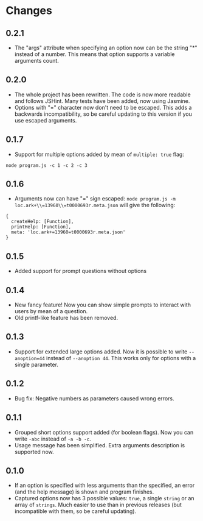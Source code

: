 # Changes

## 0.2.1

* The "args" attribute when specifying an option now can be the string "*" instead of a number. This means that option supports a variable arguments count.

## 0.2.0

* The whole project has been rewritten. The code is now more readable and follows JSHint. Many tests have been added, now using Jasmine.
* Options with "=" character now don't need to be escaped. This adds a backwards incompatibility, so be careful updating to this version if you use escaped arguments.

## 0.1.7

* Support for multiple options added by mean of `multiple: true` flag:
````
node program.js -c 1 -c 2 -c 3
````

## 0.1.6

* Arguments now can have "=" sign escaped: `node program.js -m loc.ark+\\=13960\\=t0000693r.meta.json` will give the following:
````
{
  createHelp: [Function],
  printHelp: [Function],
  meta: 'loc.ark+=13960=t0000693r.meta.json'
}
````

## 0.1.5

* Added support for prompt questions without options

## 0.1.4

* New fancy feature! Now you can show simple prompts to interact with users by mean of a question.
* Old printf-like feature has been removed.

## 0.1.3

* Support for extended large options added. Now it is possible to write `--anoption=44` instead of `--anoption 44`. This works only for options with a single parameter.

## 0.1.2

* Bug fix: Negative numbers as parameters caused wrong errors.

## 0.1.1

* Grouped short options support added (for boolean flags). Now you can write `-abc` instead of `-a -b -c`.
* Usage message has been simplified. Extra arguments description is supported now.

## 0.1.0

* If an option is specified with less arguments than the specified, an error (and the help message) is shown and program finishes.
* Captured options now has 3 possible values: `true`, a single `string` or an array of `strings`. Much easier to use than in previous releases (but incompatible with them, so be careful updating).
